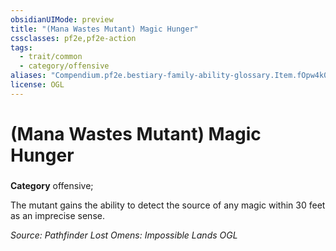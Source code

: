 ```yaml
---
obsidianUIMode: preview
title: "(Mana Wastes Mutant) Magic Hunger"
cssclasses: pf2e,pf2e-action
tags:
  - trait/common
  - category/offensive
aliases: "Compendium.pf2e.bestiary-family-ability-glossary.Item.fOpw4k05kayaL13a"
license: OGL
---
```

# (Mana Wastes Mutant) Magic Hunger

### 

**Category** offensive; 




The mutant gains the ability to detect the source of any magic within 30 feet as an imprecise sense.

*Source: Pathfinder Lost Omens: Impossible Lands*
*OGL*